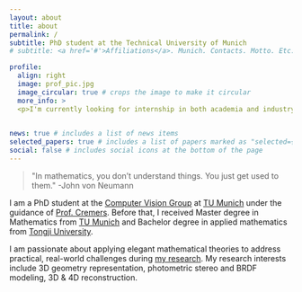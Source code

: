 ```yaml
---
layout: about
title: about
permalink: /
subtitle: PhD student at the Technical University of Munich
# subtitle: <a href='#'>Affiliations</a>. Munich. Contacts. Motto. Etc.

profile:
  align: right
  image: prof_pic.jpg
  image_circular: true # crops the image to make it circular
  more_info: >
  <p>I'm currently looking for internship in both academia and industry. Feel free to contact me.</P>
    

news: true # includes a list of news items
selected_papers: true # includes a list of papers marked as "selected={true}"
social: false # includes social icons at the bottom of the page
---
```


> "In mathematics, you don’t understand things. You just get used to them."
> -John von Neumann


I am a PhD student at the [Computer Vision Group](https://cvg.cit.tum.de/publications) at [TU Munich](https://tum.de) under the guidance of [Prof. Cremers](https://scholar.google.com/citations?user=cXQciMEAAAAJ&hl=en).
Before that, I received Master degree in Mathematics from [TU Munich](https://www.math.cit.tum.de/math/home/) and Bachelor degree in applied mathematics from [Tongji University](https://www.tongji.edu.cn/).

I am passionate about applying elegant mathematical theories to address practical, real-world challenges during [my research](https://sangluisme.github.io/publications/). My research interests include 3D geometry representation, photometric stereo and BRDF modeling, 3D & 4D reconstruction.


